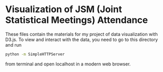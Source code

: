 # Visualization of JSM (Joint Statistical Meetings) Attendance
These files contain the materials for my project of data visualization with D3.js. To view and interact with the data, you need to go to this directory and run 
```bash
python -m SimpleHTTPServer
```
from terminal and open localhost in a modern web browser.